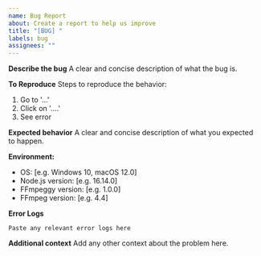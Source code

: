 ```yaml
---
name: Bug Report
about: Create a report to help us improve
title: "[BUG] "
labels: bug
assignees: ""
---
```


**Describe the bug**
A clear and concise description of what the bug is.

**To Reproduce**
Steps to reproduce the behavior:

1. Go to '...'
2. Click on '....'
3. See error

**Expected behavior**
A clear and concise description of what you expected to happen.

**Environment:**

- OS: [e.g. Windows 10, macOS 12.0]
- Node.js version: [e.g. 16.14.0]
- FFmpeggy version: [e.g. 1.0.0]
- FFmpeg version: [e.g. 4.4]

**Error Logs**

```
Paste any relevant error logs here
```

**Additional context**
Add any other context about the problem here.
